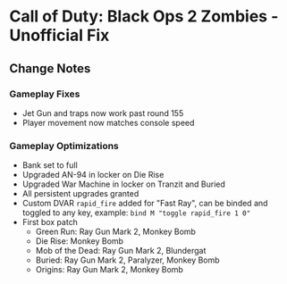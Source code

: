 # Call of Duty: Black Ops 2 Zombies - Unofficial Fix

## Change Notes

### Gameplay Fixes
- Jet Gun and traps now work past round 155
- Player movement now matches console speed

### Gameplay Optimizations
- Bank set to full
- Upgraded AN-94 in locker on Die Rise
- Upgraded War Machine in locker on Tranzit and Buried
- All persistent upgrades granted
- Custom DVAR `rapid_fire` added for "Fast Ray", can be binded and toggled to any key, example: `bind M "toggle rapid_fire 1 0"`
- First box patch
  - Green Run: Ray Gun Mark 2, Monkey Bomb
  - Die Rise: Monkey Bomb
  - Mob of the Dead: Ray Gun Mark 2, Blundergat
  - Buried: Ray Gun Mark 2, Paralyzer, Monkey Bomb
  - Origins: Ray Gun Mark 2, Monkey Bomb
